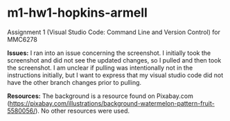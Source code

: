 # m1-hw1-hopkins-armell
Assignment 1 (Visual Studio Code: Command Line and Version Control) for MMC6278

**Issues:** I ran into an issue concerning the screenshot. I initially took the screenshot and did not see the updated changes, so I pulled and then took the screenshot. I am unclear if pulling was intentionally not in the instructions initially, but I want to express that my visual studio code did not have the other branch changes prior to pulling.

**Resources:** The background is a resource found on Pixabay.com (https://pixabay.com/illustrations/background-watermelon-pattern-fruit-5580056/). No other resources were used.

